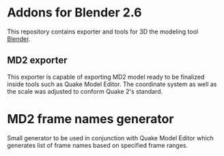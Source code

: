 # Addons for Blender 2.6

This repository contains exporter and tools for 3D the modeling tool [Blender](http://blender.org).

## MD2 exporter
This exporter is capable of exporting MD2 model ready to be finalized inside tools such as Quake Model Editor. The coordinate system as well as the scale was adjusted to conform Quake 2's standard.

# MD2 frame names generator
Small generator to be used in conjunction with Quake Model Editor which generates list of frame names based on specified frame ranges.
